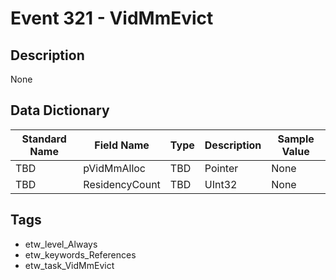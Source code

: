 # Event 321 - VidMmEvict

## Description
None

## Data Dictionary
|Standard Name|Field Name|Type|Description|Sample Value|
|---|---|---|---|---|
|TBD|pVidMmAlloc|TBD|Pointer|None|None|
|TBD|ResidencyCount|TBD|UInt32|None|None|

## Tags
* etw_level_Always
* etw_keywords_References
* etw_task_VidMmEvict